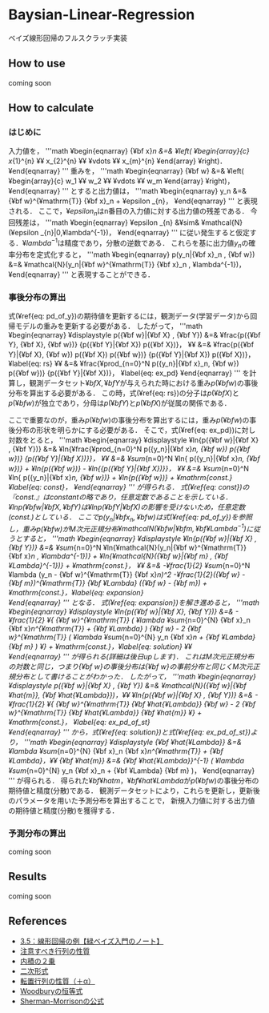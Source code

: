 # Baysian-Linear-Regression
ベイズ線形回帰のフルスクラッチ実装

## How to use
coming soon

## How to calculate
### はじめに
入力値を，
'''math
¥begin{eqnarray}
    {¥bf x}_n &=&
        ¥left(
            ¥begin{array}{c}
                x_{1}^{n} ¥¥
                x_{2}^{n} ¥¥
                ¥vdots ¥¥
                x_{m}^{n}
            ¥end{array}
        ¥right)．
¥end{eqnarray}
'''
重みを，
'''math
¥begin{eqnarray}
    {¥bf w} &=&
        ¥left(
            ¥begin{array}{c}
                w_1 ¥¥
                w_2 ¥¥
                ¥vdots ¥¥
                w_m
            ¥end{array}
        ¥right)，
¥end{eqnarray}
'''
とすると出力値は，
'''math
¥begin{eqnarray}
    y_n &=& {¥bf w}^{¥mathrm{T}} {¥bf x}_n + ¥epsilon _{n}，
¥end{eqnarray}
'''
と表現される．
ここで，$¥epsilon _{n}$はn番目の入力値に対する出力値の残差である．
今回残差は，
'''math
¥begin{eqnarray}
    ¥epsilon _{n} &¥sim& ¥mathcal{N}(¥epsilon _{n}|0,¥lambda^{-1})，
¥end{eqnarray}
'''
に従い発生すると仮定する．$¥lambda^{-1}$は精度であり，分散の逆数である．
これらを基に出力値$y_n$の確率分布を定式化すると，
'''math
¥begin{eqnarray}
    p(y_n|{¥bf x}_n , {¥bf w}) &=& ¥mathcal{N}(y_n|{¥bf w}^{¥mathrm{T}} {¥bf x}_n , ¥lambda^{-1})，
¥end{eqnarray}
'''
と表現することができる．

### 事後分布の算出
式(¥ref{eq: pd_of_y})の期待値を更新するには，観測データ(学習データ)から回帰モデルの重みを更新する必要がある．
したがって，
'''math
¥begin{eqnarray}
    ¥displaystyle 
    p({¥bf w}|{¥bf X} , {¥bf Y}) &=& ¥frac{p({¥bf Y}, {¥bf X}, {¥bf w})} {p({¥bf Y}|{¥bf X}) p({¥bf X})}，  ¥¥
                                 &=& ¥frac{p({¥bf Y}|{¥bf X}, {¥bf w}) p({¥bf X}) p({¥bf w})} {p({¥bf Y}|{¥bf X}) p({¥bf X})}，¥label{eq: rs} ¥¥
                                 &=& ¥frac{¥prod_{n=0}^N p({y_n}|{¥bf x}_n, {¥bf w}) p({¥bf w})} {p({¥bf Y}|{¥bf X})}， ¥label{eq: ex_pd}
¥end{eqnarray}
'''
を計算し，観測データセット${¥bf X}, {¥bf Y}$が与えられた時における重み$p({¥bf w})$の事後分布を算出する必要がある．
この時，式(¥ref{eq: rs})の分子は$p({¥bf X})$と$p({¥bf w})$が独立であり，分母は$p({¥bf Y})$と$p({¥bf X})$が従属の関係である．

ここで重要なのが，重み$p({¥bf w})$の事後分布を算出するには，重み$p({¥bf w})$の事後分布の形状を明らかにする必要がある．
そこで，式(¥ref{eq: ex_pd})に対し対数をとると，
'''math
¥begin{eqnarray}
    ¥displaystyle 
    ¥ln{p({¥bf w}|{¥bf X} , {¥bf Y})} &=& ¥ln{¥frac{¥prod_{n=0}^N p({y_n}|{¥bf x}_n, {¥bf w}) p({¥bf w})} {p({¥bf Y}|{¥bf X})}}，  ¥¥
                                      &=& ¥sum_{n=0}^N ¥ln{ p({y_n}|{¥bf x}_n, {¥bf w})} + ¥ln{p({¥bf w})} - ¥ln{{p({¥bf Y}|{¥bf X})}}， ¥¥
                                      &=& ¥sum_{n=0}^N ¥ln{ p({y_n}|{¥bf x}_n, {¥bf w})} + ¥ln{p({¥bf w})} + ¥mathrm{const.} ¥label{eq: const}，
¥end{eqnarray}
'''
が得られる．
式(¥ref{eq: const})の『const.』はconstantの略であり，任意定数であることを示している．
$¥ln{p({¥bf w}|{¥bf X} , {¥bf Y})}$は$¥ln{{p({¥bf Y}|{¥bf X})}}$の影響を受けないため，任意定数(const.)としている．
ここで$p({y_n}|{¥bf x}_n, {¥bf w})$は式(¥ref{eq: pd_of_y})を参照し，重み$p({¥bf w})$がM次元正規分布$¥mathcal{N}({¥bf w}|{¥bf m} , {¥bf ¥Lambda}^{-1})$に従うとすると，
'''math
¥begin{eqnarray}
    ¥displaystyle 
    ¥ln{p({¥bf w}|{¥bf X} , {¥bf Y})} &=& ¥sum_{n=0}^N ¥ln{¥mathcal{N}(y_n|{¥bf w}^{¥mathrm{T}} {¥bf x}_n , ¥lambda^{-1})} + ¥ln{¥mathcal{N}({¥bf w}|{¥bf m} , {¥bf ¥Lambda}^{-1})} + ¥mathrm{const.}，  ¥¥
                                      &=& -¥frac{1}{2} ¥sum_{n=0}^N ¥lambda (y_n - {¥bf w}^{¥mathrm{T}} {¥bf x}_n)^2 -¥frac{1}{2}({¥bf w} - {¥bf m})^{¥mathrm{T}} {¥bf ¥Lambda} ({¥bf w} - {¥bf m}) + ¥mathrm{const.}，¥label{eq: expansion}                                                 
¥end{eqnarray}
'''
となる．
式(¥ref{eq: expansion})を解き進めると，
'''math
¥begin{eqnarray}
    ¥displaystyle 
    ¥ln{p({¥bf w}|{¥bf X}, {¥bf Y})} &=& - ¥frac{1}{2} ¥{ {¥bf w}^{¥mathrm{T}} ( ¥lambda ¥sum_{n=0}^{N} {¥bf x}_n {¥bf x}_n^{¥mathrm{T}} + {¥bf ¥Lambda} ) {¥bf w}
                                         - 2 {¥bf w}^{¥mathrm{T}} ( ¥lambda ¥sum_{n=0}^{N} y_n {¥bf x}_n + {¥bf ¥Lambda} {¥bf m} ) ¥} + ¥mathrm{const.}，¥label{eq: solution}  ¥¥                                            
¥end{eqnarray}
'''
が得られる(詳細は後日upします)．
これはM次元正規分布の対数と同じ，つまり{¥bf w}の事後分布は{¥bf w}の事前分布と同じくM次元正規分布として書けることがわかった．
したがって，
'''math
¥begin{eqnarray}
    ¥displaystyle 
    p({¥bf w}|{¥bf X} , {¥bf Y}) &=& ¥mathcal{N}({¥bf w}|{¥bf ¥hat{m}}, {¥bf ¥hat{¥Lambda}})，¥¥
    ¥ln{p({¥bf w}|{¥bf X} , {¥bf Y})} &=&  - ¥frac{1}{2} ¥{ {¥bf w}^{¥mathrm{T}} {¥bf ¥hat{¥Lambda}} {¥bf w} - 2 {¥bf w}^{¥mathrm{T}} {¥bf ¥hat{¥Lambda}} {¥bf ¥hat{m}} ¥} + ¥mathrm{const.}， ¥label{eq: ex_pd_of_st}                                                
¥end{eqnarray}
'''
から，式(¥ref{eq: solution})と式(¥ref{eq: ex_pd_of_st})より，
'''math
¥begin{eqnarray}
    ¥displaystyle 
    {¥bf ¥hat{¥Lambda}} &=& ¥lambda ¥sum_{n=0}^{N} {¥bf x}_n {¥bf x}_n^{¥mathrm{T}} + {¥bf ¥Lambda}，¥¥
    {¥bf ¥hat{m}} &=& {¥bf ¥hat{¥Lambda}}^{-1} ( ¥lambda ¥sum_{n=0}^{N} y_n {¥bf x}_n + {¥bf ¥Lambda} {¥bf m} )，
¥end{eqnarray}
'''
が得られる．
得られた${¥bf ¥hat{m}}$，${¥bf ¥hat{¥Lambda}}$が$p({¥bf w})$の事後分布の期待値と精度(分散)である．
観測データセットにより，これらを更新し，更新後のパラメータを用いた予測分布を算出することで，
新規入力値に対する出力値の期待値と精度(分散)を獲得する．

### 予測分布の算出
coming soon

## Results
coming soon

## References
- [3.5：線形回帰の例【緑ベイズ入門のノート】](https://www.anarchive-beta.com/entry/2020/11/12/100521)
- [注意すべき行列の性質](https://oguemon.com/study/linear-algebra/matrix-notice/)
- [内積の２乗](https://ameblo.jp/accade/entry-11899474992.html)
- [二次形式](https://mathwords.net/vecmatseki)
- [転置行列の性質（＋α）](http://web.wakayama-u.ac.jp/~wuhy/am3.pdf)
- [Woodburyの恒等式](https://mathtrain.jp/woodbury)
- [Sherman-Morrisonの公式](http://ibisforest.org/index.php?Sherman-Morrison%E3%81%AE%E5%85%AC%E5%BC%8F)